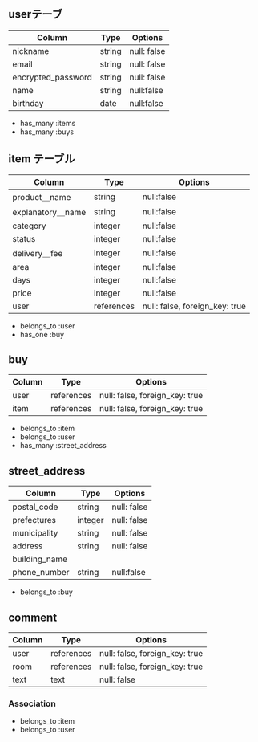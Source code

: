 ## userテーブ
| Column   | Type   | Options     |
| -------- | ------ | ----------- |
| nickname     | string | null: false |
| email    | string | null: false |
| encrypted_password | string | null: false |
| name | string | null:false |
| birthday | date | null:false |
- has_many :items
- has_many :buys

## item テーブル
| Column | Type   | Options     |
| ------ | ------ | ----------- |
| product＿name   | string | null:false |
| explanatory＿name|string | null:false |
| category| integer | null:false |
| status| integer | null:false |
| delivery＿fee |integer | null:false |
| area| integer | null:false |
| days|integer | null:false |
| price|integer | null:false |
| user   | references | null: false, foreign_key: true |
- belongs_to :user
- has_one :buy

## buy
| Column | Type       | Options                        |
| ------ | ---------- | ------------------------------ |
| user   | references | null: false, foreign_key: true |
| item   | references | null: false, foreign_key: true |
- belongs_to :item
- belongs_to :user
- has_many :street_address

## street_address
| Column | Type       | Options                        |
| ------ | ---------- | ------------------------------ |
| postal_code | string | null: false |
| prefectures| integer | null: false |
| municipality | string | null: false |
| address| string | null: false |
| building_name|
| phone_number |string | null:false |

- belongs_to :buy







## comment
| Column | Type       | Options                        |
| ------ | ---------- | ------------------------------ |
| user   | references | null: false, foreign_key: true |
| room   | references | null: false, foreign_key: true |
| text        | text       | null: false       |
### Association
- belongs_to :item
- belongs_to :user
